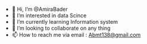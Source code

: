 - 👋 Hi, I’m @AmiraBader
- 👀 I’m interested in data Scince
- 🌱 I’m currently learning Information system 
- 💞️ I’m looking to collaborate on any thing
- 📫 How to reach me via email : Abmt138@gmail.com

<!---
AmiraBader/AmiraBader is a ✨ special ✨ repository because its `README.md` (this file) appears on your GitHub profile.
You can click the Preview link to take a look at your changes.
--->
